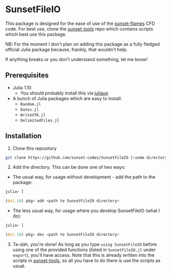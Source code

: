 # SunsetFileIO
This package is designed for the ease of use of the [sunset-flames](https://github.com/sunset-codes/sunset-flames) CFD code. For best use, clone the [sunset-tools](https://github.com/sunset-codes/sunset-tools) repo which contains scripts which best use this package.

NB: For the moment I don't plan on adding this package as a fully fledged official Julia package because, frankly, that wouldn't help.

If anything breaks or you don't understand something, let me know!

## Prerequisites
- Julia 1.10
  - You should probably install this via [juliaup](https://github.com/JuliaLang/juliaup)
- A bunch of Julia packages which are easy to install:
  - `Random.jl`
  - `Dates.jl`
  - `WriteVTK.jl`
  - `DelimitedFiles.jl`

## Installation
1. Clone this repository

```bash
git clone https://github.com/sunset-codes/SunsetFileIO [<some directory>]
```

2. Add the directory. This can be done one of two ways:
  - The usual way, for usage without development - add the path to the package:

```julia
julia> ]

(@v1.10) pkg> add <path to SunsetFileIO directory>
```

  - The less usual way, for usage where you develop SunsetFileIO (what I do):

```julia
julia> ]

(@v1.10) pkg> dev <path to SunsetFileIO directory>
```

3. Ta-dah, you're done! As long as you type `using SunsetFileIO` before using one of the provided functions (listed in `SunsetFileIO.jl` under `export`), you'll have access. Note that this is already written into the scripts in [sunset-tools](https://github.com/sunset-codes/sunset-tools), so all you have to do there is use the scripts as usual.

